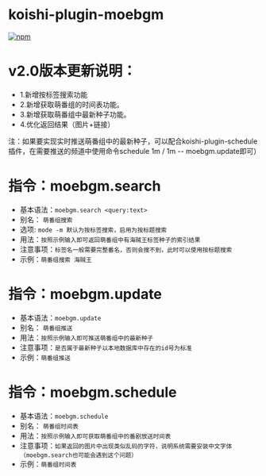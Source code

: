 # koishi-plugin-moebgm

[![npm](https://img.shields.io/npm/v/koishi-plugin-moebgm?style=flat-square)](https://www.npmjs.com/package/koishi-plugin-moebgm)

# v2.0版本更新说明：

+ 1.新增按标签搜索功能
+ 2.新增获取萌番组的时间表功能。
+ 3.新增获取萌番组中最新种子功能。
+ 4.优化返回结果（图片+链接）

注：如果要实现实时推送萌番组中的最新种子，可以配合koishi-plugin-schedule插件，在需要推送的频道中使用命令schedule 1m / 1m -- moebgm.update即可）

# 指令：moebgm.search

+ 基本语法：`moebgm.search <query:text>`
+ 别名： `萌番组搜索`
+ 选项: `mode -m 默认为按标签搜索，启用为按标题搜索`
+ 用法：`按照示例输入即可返回萌番组中有海贼王标签种子的索引结果`
+ 注意事项：`标签名一般需要完整番名，否则会搜不到，此时可以使用按标题搜索`
+ 示例：`萌番组搜索 海贼王`

# 指令：moebgm.update

+ 基本语法：`moebgm.update`
+ 别名： `萌番组推送`
+ 用法：`按照示例输入即可推送萌番组中的最新种子`
+ 注意事项：`是否属于最新种子以本地数据库中存在的id号为标准`
+ 示例：`萌番组推送`

# 指令：moebgm.schedule

+ 基本语法：`moebgm.schedule`
+ 别名： `萌番组时间表`
+ 用法：`按照示例输入即可获取萌番组中的番剧放送时间表`
+ 注意事项：`如果返回的图片中出现类似乱码的字符，说明系统需要安装中文字体（moebgm.search也可能会遇到这个问题）`
+ 示例：`萌番组时间表`